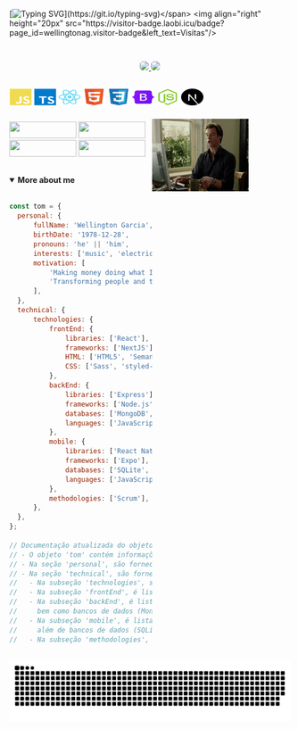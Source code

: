 
<div style="box-sizing: border-box; display: flex; margin-bottom:20px; justify-content:space-between;">

[![Typing SVG](https://readme-typing-svg.herokuapp.com?font=Fira+Code&size=30&pause=4000&color=33C300&width=435&lines=👋+%23+Hello+world!!!)](https://git.io/typing-svg)</span>
<img align="right" height="20px" src="https://visitor-badge.laobi.icu/badge?page_id=wellingtonag.visitor-badge&left_text=Visitas"/>
</div>

  ##

<div align="center">
  <a href="https://github.com/wellingtonag">
  <img height="180px" style="border-radius:5px; margin:0; padding:0;" src="https://github-readme-stats.vercel.app/api?username=wellingtonag&show_icons=true&theme=dark&include_all_commits=true&count_private=true"/>
  <img height="180px" style="border-radius:5px; margin:0; padding:0;" src="https://github-readme-stats.vercel.app/api/top-langs/?username=wellingtonag&layout=compact&langs_count=7&theme=dark"/>
</div>

  ##

<div>
  <a href="https://developer.mozilla.org/pt-BR/docs/Web/JavaScript" target="_blank" >
    <img align="center" alt="Well-Js" height="30" width="40" src="https://raw.githubusercontent.com/devicons/devicon/master/icons/javascript/javascript-plain.svg" alt="Javascript Icon"/></a>
  <a href="https://www.typescriptlang.org/" target="_blank">
    <img align="center" alt="Well-Ts" height="30" width="40" src="https://raw.githubusercontent.com/devicons/devicon/master/icons/typescript/typescript-plain.svg" alt="Typescript Icon"/></a>
  <a href="https://create-react-app.dev/docs/getting-started" target="_blank">
    <img align="center" alt="Well-React" height="30" width="40" src="https://raw.githubusercontent.com/devicons/devicon/master/icons/react/react-original.svg" alt="React Icon"/></a>
  <a href="https://www.w3schools.com/html/default.asp" target="_blank">
    <img align="center" alt="Well-HTML" height="30" width="40" src="https://raw.githubusercontent.com/devicons/devicon/master/icons/html5/html5-original.svg" alt="Html5 Icon"/></a>
  <a href="https://www.w3schools.com/css/default.asp" target="_blank">
    <img align="center" alt="Well-CSS" height="30" width="40" src="https://raw.githubusercontent.com/devicons/devicon/master/icons/css3/css3-original.svg" alt="Css3 Icon"/></a>
  <a href="https://getbootstrap.com/" target="_blank">
    <img align="center" alt="Well-Bootstrap" height="30" width="40" src="https://raw.githubusercontent.com/devicons/devicon/master/icons/bootstrap/bootstrap-original.svg" alt="Bootstrap Icon"/></a>
  <a href="https://nodejs.dev/pt/learn/" target="_blank">
    <img align="center" alt="Well-NodeJs" height="30" width="40" src="https://raw.githubusercontent.com/devicons/devicon/master/icons/nodejs/nodejs-original.svg" alt="Node.Js Icon"/></a>
  <a href="https://nextjs.org/" target="_blank">
    <img align="center" alt="Well-NextJs" height="30" width="40" src="https://raw.githubusercontent.com/devicons/devicon/master/icons/nextjs/nextjs-original.svg" alt="Next.Js Icon"/></a>
    <figure>
      <img align="right" alt="Jim Carrey drinking coffee" height="130px" style="border-radius:5px; margin-right:35px; padding-top:10px; padding-bottom:10px" src="coffee.gif" />
    </figure>
</div>

  ##

 <div > 
  <a href="https://instagram.com/wellingtonagar" target="_blank"><img height="30px" width="120px" src="https://img.shields.io/badge/-Instagram-%23E4405F?style=for-the-badge&logo=instagram&logoColor=white" target="_blank"></a>
 	<a href="https://discord.gg/Nt2dacxV" target="_blank"><img height="30px" width="120px" src="https://img.shields.io/badge/Discord-7289DA?style=for-the-badge&logo=discord&logoColor=white" target="_blank"></a> 
  <a href = "mailto:wellingtonag@gmail.com"><img height="30px" width="120px" src="https://img.shields.io/badge/-Gmail-%23333?style=for-the-badge&logo=gmail&logoColor=white" target="_blank"></a>
  <a href="https://www.linkedin.com/in/wellingtonag" target="_blank"><img height="30px" width="120px" src="https://img.shields.io/badge/-LinkedIn-%230077B5?style=for-the-badge&logo=linkedin&logoColor=white" target="_blank"></a> 
    
  ##
 
 <details open="" style="box-sizing: border-box; display: block; margin-top: 0px; margin-bottom: 16px;">
        <summary style="box-sizing: border-box; display: list-item; cursor: pointer; font-weight:bold;">More about me</summary>

  ```js

const tom = {
    personal: {
        fullName: 'Wellington Garcia',
        birthDate: '1978-12-28',
        pronouns: 'he' || 'him',
        interests: ['music', 'electric guitar', 'language learning', 'musical keyboard', 'making my own pizza'],
        motivation: [
            'Making money doing what I love to do.',
            'Transforming people and the world through tech',
        ],
    },
    technical: {
        technologies: {
            frontEnd: {
                libraries: ['React'],
                frameworks: ['NextJS'],
                HTML: ['HTML5', 'Semantic HTML'],
                CSS: ['Sass', 'styled-components', 'Bootstrap'],
            },
            backEnd: {
                libraries: ['Express'],
                frameworks: ['Node.js'],
                databases: ['MongoDB', 'MySQL', 'PostgreSQL'],
                languages: ['JavaScript'],
            },
            mobile: {
                libraries: ['React Native'], // Adicionar bibliotecas para desenvolvimento mobile
                frameworks: ['Expo'], // Adicionar frameworks para desenvolvimento mobile
                databases: ['SQLite', 'Firebase'], // Adicionar bancos de dados para desenvolvimento mobile
                languages: ['JavaScript', 'Dart'], // Adicionar linguagens para desenvolvimento mobile
            },
            methodologies: ['Scrum'],
        },
    },
};

// Documentação atualizada do objeto 'tom':
// - O objeto 'tom' contém informações pessoais e técnicas sobre uma pessoa chamada Wellington Garcia.
// - Na seção 'personal', são fornecidas informações pessoais como nome completo, data de nascimento, pronomes, interesses e motivações.
// - Na seção 'technical', são fornecidas informações técnicas sobre as tecnologias que Wellington está familiarizado.
//   - Na subseção 'technologies', são listadas tecnologias de front-end, back-end e mobile que ele conhece.
//   - Na subseção 'frontEnd', é listada a biblioteca (React) e o framework (NextJS) de front-end.
//   - Na subseção 'backEnd', é listada a biblioteca (Express) e o framework (Node.js,) de back-end,
//     bem como bancos de dados (MongoDB, MySQL) e linguagem (JavaScript) no back-end.
//   - Na subseção 'mobile', é listada a biblioteca (React Native) e o framework (Expo) para desenvolvimento mobile,
//     além de bancos de dados (SQLite, Firebase) e linguagem (JavaScript) para desenvolvimento mobile.
//   - Na subseção 'methodologies', é mencionado o uso da metodologia/framework Scrum.
  ```
  </details>

  ##

  <picture>
  <source media="(prefers-color-scheme: dark)" srcset="https://raw.githubusercontent.com/platane/platane/output/github-contribution-grid-snake-dark.svg">
  <source media="(prefers-color-scheme: light)" srcset="https://raw.githubusercontent.com/platane/platane/output/github-contribution-grid-snake.svg">
  <img alt="github contribution grid snake animation" src="https://raw.githubusercontent.com/platane/platane/output/github-contribution-grid-snake.svg">
</picture>
 
</div>
